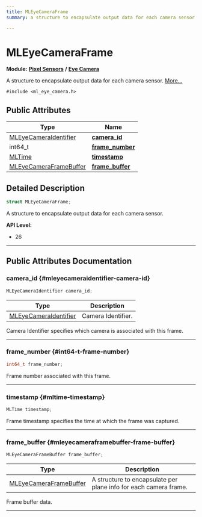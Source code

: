 ```yaml
---
title: MLEyeCameraFrame
summary: a structure to encapsulate output data for each camera sensor. 

---
```


# MLEyeCameraFrame

**Module:** **[Pixel Sensors](/versioned_docs/version-14-Jun-2023/api-ref/api/Modules/group___pixel_sensors/group___pixel_sensors.md)** **/** **[Eye Camera](/versioned_docs/version-14-Jun-2023/api-ref/api/Modules/group___pixel_sensors/group___e_cam/group___e_cam.md)**



A structure to encapsulate output data for each camera sensor.  [More...](#detailed-description)


`#include <ml_eye_camera.h>`

## Public Attributes

| Type           | Name           |
| -------------- | -------------- |
| [MLEyeCameraIdentifier](/versioned_docs/version-14-Jun-2023/api-ref/api/Modules/group___pixel_sensors/group___e_cam/group___e_cam.md#enums-mleyecameraidentifier) | **[camera_id](/versioned_docs/version-14-Jun-2023/api-ref/api/Modules/group___pixel_sensors/group___e_cam/struct_m_l_eye_camera_frame.md#mleyecameraidentifier-camera-id)**  |
| int64_t | **[frame_number](/versioned_docs/version-14-Jun-2023/api-ref/api/Modules/group___pixel_sensors/group___e_cam/struct_m_l_eye_camera_frame.md#int64-t-frame-number)**  |
| [MLTime](/versioned_docs/version-14-Jun-2023/api-ref/api/Modules/group___common/group___common.md#int64-t-mltime) | **[timestamp](/versioned_docs/version-14-Jun-2023/api-ref/api/Modules/group___pixel_sensors/group___e_cam/struct_m_l_eye_camera_frame.md#mltime-timestamp)**  |
| [MLEyeCameraFrameBuffer](/versioned_docs/version-14-Jun-2023/api-ref/api/Modules/group___pixel_sensors/group___e_cam/struct_m_l_eye_camera_frame_buffer.md) | **[frame_buffer](/versioned_docs/version-14-Jun-2023/api-ref/api/Modules/group___pixel_sensors/group___e_cam/struct_m_l_eye_camera_frame.md#mleyecameraframebuffer-frame-buffer)**  |

## Detailed Description

```cpp
struct MLEyeCameraFrame;
```

A structure to encapsulate output data for each camera sensor. 




**API Level:**
  * 26




-----------
## Public Attributes Documentation

### camera_id {#mleyecameraidentifier-camera-id}

```cpp
MLEyeCameraIdentifier camera_id;
```



| Type | Description |
|--|--|
| [MLEyeCameraIdentifier](/versioned_docs/version-14-Jun-2023/api-ref/api/Modules/group___pixel_sensors/group___e_cam/group___e_cam.md#enums-mleyecameraidentifier) | Camera Identifier.  |


Camera Identifier specifies which camera is associated with this frame. 





-----------

### frame_number {#int64-t-frame-number}

```cpp
int64_t frame_number;
```


Frame number associated with this frame. 





-----------

### timestamp {#mltime-timestamp}

```cpp
MLTime timestamp;
```


Frame timestamp specifies the time at which the frame was captured. 





-----------

### frame_buffer {#mleyecameraframebuffer-frame-buffer}

```cpp
MLEyeCameraFrameBuffer frame_buffer;
```



| Type | Description |
|--|--|
| [MLEyeCameraFrameBuffer](/versioned_docs/version-14-Jun-2023/api-ref/api/Modules/group___pixel_sensors/group___e_cam/struct_m_l_eye_camera_frame_buffer.md) | A structure to encapsulate per plane info for each camera frame.  |


Frame buffer data. 





-----------


